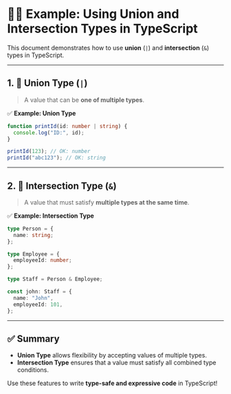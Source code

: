 # 🧑‍💻 Example: Using Union and Intersection Types in TypeScript

This document demonstrates how to use **union** (`|`) and **intersection** (`&`) types in TypeScript.

---

## 1. 🔷 Union Type (`|`)

> A value that can be **one of multiple types**.

✅ **Example: Union Type**

```typescript
function printId(id: number | string) {
  console.log("ID:", id);
}

printId(123); // OK: number
printId("abc123"); // OK: string
```

---

## 2. 🔶 Intersection Type (`&`)

> A value that must satisfy **multiple types at the same time**.

✅ **Example: Intersection Type**

```typescript
type Person = {
  name: string;
};

type Employee = {
  employeeId: number;
};

type Staff = Person & Employee;

const john: Staff = {
  name: "John",
  employeeId: 101,
};
```

---

## ✅ Summary

- **Union Type** allows flexibility by accepting values of multiple types.
- **Intersection Type** ensures that a value must satisfy all combined type conditions.

Use these features to write **type-safe and expressive code** in TypeScript!
